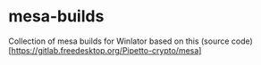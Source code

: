 # mesa-builds

Collection of mesa builds for Winlator based on this (source code)[https://gitlab.freedesktop.org/Pipetto-crypto/mesa]
